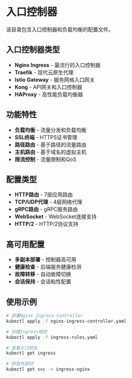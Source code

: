 # 入口控制器

该目录包含入口控制器和负载均衡的配置文件。

## 入口控制器类型

- **Nginx Ingress** - 最流行的入口控制器
- **Traefik** - 现代云原生代理
- **Istio Gateway** - 服务网格入口网关
- **Kong** - API网关和入口控制器
- **HAProxy** - 高性能负载均衡器

## 功能特性

- **负载均衡** - 流量分发和负载均衡
- **SSL终端** - HTTPS证书管理
- **路径路由** - 基于路径的流量路由
- **主机路由** - 基于域名的虚拟主机
- **限流控制** - 流量限制和QoS

## 配置类型

- **HTTP路由** - 7层应用路由
- **TCP/UDP代理** - 4层网络代理
- **gRPC路由** - gRPC服务路由
- **WebSocket** - WebSocket连接支持
- **HTTP/2** - HTTP/2协议支持

## 高可用配置

- **多副本部署** - 控制器高可用
- **健康检查** - 后端服务健康检测
- **故障转移** - 自动故障切换
- **会话保持** - 会话粘性配置

## 使用示例

```bash
# 部署Nginx Ingress Controller
kubectl apply -f nginx-ingress-controller.yaml

# 创建Ingress规则
kubectl apply -f ingress-rules.yaml

# 查看入口状态
kubectl get ingress

# 获取外部IP
kubectl get svc -n ingress-nginx
```
